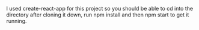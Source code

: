 I used create-react-app for this project so you should be able to cd into the directory after cloning it down, run npm install and then npm start to get it running.
